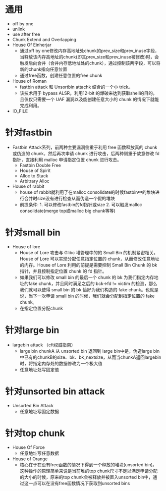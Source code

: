 # 通用
- off by one
- unlink
- use after free
- Chunk Extend and Overlapping
- House Of Einherjar
  - 通过off by one修改内存高地址处chunk的prev_size和prev_inuse字段，当释放该内存高地址的chunk(即其prev_size和prev_inuse被修改)时，会触发后向合并（合并内存低地址处的chunk），通过控制该两字段，可以将新的chunk指向任意位置
  - 通过free函数，创建任意位置的free chunk
- House of Roman
  - fastbin attack 和 Unsortbin attachk 结合的一个小 trick。
  - 该技术用于 bypass ALSR，利用12-bit 的爆破来达到获取shell的目的。且仅仅只需要一个 UAF 漏洞以及能创建任意大小的 chunk 的情况下就能完成利用。
- IO_FILE 

# 针对fastbin
- Fastbin Attack系列，前两种主要漏洞侧重于利用 free 函数释放真的 chunk 或伪造的 chunk，然后再次申请 chunk 进行攻击，后两种侧重于故意修改 fd 指针，直接利用 malloc 申请指定位置 chunk 进行攻击。
  - Fastbin Double Free
  - House of Spirit
  - Alloc to Stack
  - Arbitrary Alloc
- House of rabbit
  - house of rabbit就利用了在malloc consolidate的时候fastbin中的堆块进行合并时size没有进行检查从而伪造一个假的堆块
  - 前提条件: 1. 可以修改fastbin的fd指针或size 2. 可以触发malloc consolidate(merge top或malloc big chunk等等)

# 针对small bin
- House of lore
  - House of Lore 攻击与 Glibc 堆管理中的的 Small Bin 的机制紧密相关。House of Lore 可以实现分配任意指定位置的 chunk，从而修改任意地址的内存。House of Lore 利用的前提是需要控制 Small Bin Chunk 的 bk 指针，并且控制指定位置 chunk 的 fd 指针。
  - 如果我们可以修改 small bin 的最后一个 chunk 的 bk 为我们指定内存地址的fake chunk，并且同时满足之后的 bck->fd != victim 的检测，那么我们就可以使得 small bin 的 bk 恰好为我们构造的 fake chunk。也就是说，当下一次申请 small bin 的时候，我们就会分配到指定位置的 fake chunk。
  - 在指定位置分配chunk

# 针对large bin
- largebin attack （cft权威指南）
  - large bin chunkA 从 unsorted bin 返回到 large bin中是，伪造large bin中已有的chunkB的size、bk、bk_nextsize，从而当chunkA返回largebin时，将指定内存处的数据修改为一个极大值
  - 任意地址处写固定值

# 针对unsorted bin attack
- Unsorted Bin Attack
  - 任意地址写固定数据

# 针对top chunk
- House Of Force
  - 任意地址写任意数据
- House of Orange
  - 核心在于在没有free函数的情况下得到一个释放的堆块(unsorted bin)。 这种操作的原理简单来说是当前堆的top chunk尺寸不足以满足申请分配的大小的时候，原来的top chunk会被释放并被置入unsorted bin中，通过这一点可以在没有free函数情况下获取到unsorted bins